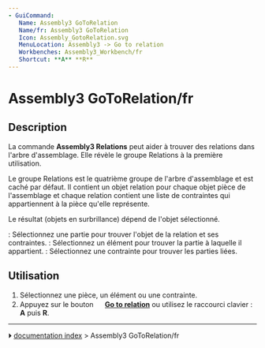 ```yaml
---
- GuiCommand:
   Name: Assembly3 GoToRelation
   Name/fr: Assembly3 GoToRelation
   Icon: Assembly_GotoRelation.svg
   MenuLocation: Assembly3 -> Go to relation
   Workbenches: Assembly3_Workbench/fr
   Shortcut: **A** **R**
---
```


# Assembly3 GoToRelation/fr

## Description

La commande **Assembly3 Relations** peut aider à trouver des relations dans l\'arbre d\'assemblage. Elle révèle le groupe Relations à la première utilisation.

Le groupe Relations est le quatrième groupe de l\'arbre d\'assemblage et est caché par défaut. Il contient un objet relation pour chaque objet pièce de l\'assemblage et chaque relation contient une liste de contraintes qui appartiennent à la pièce qu\'elle représente.

Le résultat (objets en surbrillance) dépend de l\'objet sélectionné.

:   Sélectionnez une partie pour trouver l\'objet de la relation et ses contraintes.
:   Sélectionnez un élément pour trouver la partie à laquelle il appartient.
:   Sélectionnez une contrainte pour trouver les parties liées.

## Utilisation

1.  Sélectionnez une pièce, un élément ou une contrainte.
2.  Appuyez sur le bouton **<img src="images/Assembly_GotoRelation.svg" width=16px> [Go to relation](Assembly3_GoToRelation/fr.md)** ou utilisez le raccourci clavier : **A** puis **R**.



---
⏵ [documentation index](../README.md) > Assembly3 GoToRelation/fr
